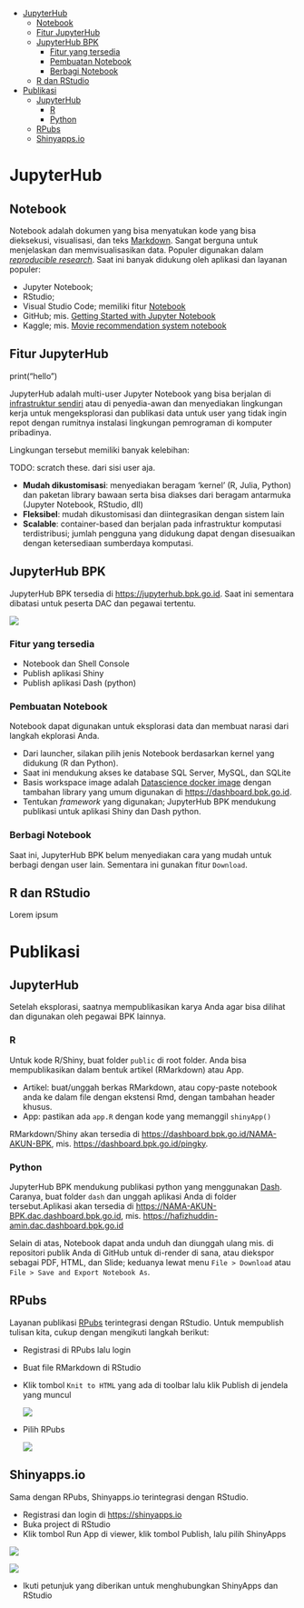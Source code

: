 -   [JupyterHub](#jupyterhub)
    -   [Notebook](#notebook)
    -   [Fitur JupyterHub](#fitur-jupyterhub)
    -   [JupyterHub BPK](#jupyterhub-bpk)
        -   [Fitur yang tersedia](#fitur-yang-tersedia)
        -   [Pembuatan Notebook](#pembuatan-notebook)
        -   [Berbagi Notebook](#berbagi-notebook)
    -   [R dan RStudio](#r-dan-rstudio)
-   [Publikasi](#publikasi)
    -   [JupyterHub](#jupyterhub-1)
        -   [R](#r)
        -   [Python](#python)
    -   [RPubs](#rpubs)
    -   [Shinyapps.io](#shinyapps.io)

# JupyterHub

## Notebook

Notebook adalah dokumen yang bisa menyatukan kode yang bisa dieksekusi,
visualisasi, dan teks
[Markdown](https://medium.com/analytics-vidhya/the-ultimate-markdown-guide-for-jupyter-notebook-d5e5abf728fd).
Sangat berguna untuk menjelaskan dan memvisualisasikan data. Populer
digunakan dalam [*reproducible
research*](https://arxiv.org/pdf/1810.08055.pdf). Saat ini banyak
didukung oleh aplikasi dan layanan populer:

-   Jupyter Notebook;
-   RStudio;
-   Visual Studio Code; memiliki fitur
    [Notebook](https://code.visualstudio.com/docs/datascience/jupyter-notebooks)
-   GitHub; mis. [Getting Started with Jupyter
    Notebook](https://github.com/Reproducible-Science-Curriculum/introduction-RR-Jupyter/blob/gh-pages/notebooks/getting_started_with_jupyter_notebooks.ipynb)
-   Kaggle; mis. [Movie recommendation system
    notebook](https://www.kaggle.com/codefreaksubhamml/movie-recommendation-system-vectorization-bow)

## Fitur JupyterHub

print(“hello”)

JupyterHub adalah multi-user Jupyter Notebook yang bisa berjalan di
[infrastruktur
sendiri](https://zero-to-jupyterhub.readthedocs.io/en/latest/index.html)
atau di penyedia-awan dan menyediakan lingkungan kerja untuk
mengeksplorasi dan publikasi data untuk user yang tidak ingin repot
dengan rumitnya instalasi lingkungan pemrograman di komputer pribadinya.

Lingkungan tersebut memiliki banyak kelebihan:

TODO: scratch these. dari sisi user aja.

-   **Mudah dikustomisasi**: menyediakan beragam ‘kernel’ (R, Julia,
    Python) dan paketan library bawaan serta bisa diakses dari beragam
    antarmuka (Jupyter Notebook, RStudio, dll)
-   **Fleksibel**: mudah dikustomisasi dan diintegrasikan dengan sistem
    lain
-   **Scalable**: container-based dan berjalan pada infrastruktur
    komputasi terdistribusi; jumlah pengguna yang didukung dapat dengan
    disesuaikan dengan ketersediaan sumberdaya komputasi.

## JupyterHub BPK

JupyterHub BPK tersedia di <https://jupyterhub.bpk.go.id>. Saat ini
sementara dibatasi untuk peserta DAC dan pegawai tertentu.

![](00/jupi-01.png)

### Fitur yang tersedia

-   Notebook dan Shell Console
-   Publish aplikasi Shiny
-   Publish aplikasi Dash (python)

### Pembuatan Notebook

Notebook dapat digunakan untuk eksplorasi data dan membuat narasi dari
langkah ekplorasi Anda.

-   Dari launcher, silakan pilih jenis Notebook berdasarkan kernel yang
    didukung (R dan Python).
-   Saat ini mendukung akses ke database SQL Server, MySQL, dan SQLite
-   Basis workspace image adalah [Datascience docker
    image](https://jupyter-docker-stacks.readthedocs.io/en/latest/using/selecting.html#jupyter-datascience-notebook)
    dengan tambahan library yang umum digunakan di
    <https://dashboard.bpk.go.id>.
-   Tentukan *framework* yang digunakan; JupyterHub BPK mendukung
    publikasi untuk aplikasi Shiny dan Dash python.

### Berbagi Notebook

Saat ini, JupyterHub BPK belum menyediakan cara yang mudah untuk berbagi
dengan user lain. Sementara ini gunakan fitur `Download`.

## R dan RStudio

Lorem ipsum

# Publikasi

## JupyterHub

Setelah eksplorasi, saatnya mempublikasikan karya Anda agar bisa dilihat
dan digunakan oleh pegawai BPK lainnya.

### R

Untuk kode R/Shiny, buat folder `public` di root folder. Anda bisa
mempublikasikan dalam bentuk artikel (RMarkdown) atau App.

-   Artikel: buat/unggah berkas RMarkdown, atau copy-paste notebook anda
    ke dalam file dengan ekstensi Rmd, dengan tambahan header khusus.
-   App: pastikan ada `app.R` dengan kode yang memanggil `shinyApp()`

RMarkdown/Shiny akan tersedia di
<https://dashboard.bpk.go.id/NAMA-AKUN-BPK>, mis.
<https://dashboard.bpk.go.id/pingky>.

### Python

JupyterHub BPK mendukung publikasi python yang menggunakan
[Dash](https://plotly.com/dash/). Caranya, buat folder `dash` dan unggah
aplikasi Anda di folder tersebut.Aplikasi akan tersedia di
<https://NAMA-AKUN-BPK.dac.dashboard.bpk.go.id>, mis.
<https://hafizhuddin-amin.dac.dashboard.bpk.go.id>

Selain di atas, Notebook dapat anda unduh dan diunggah ulang mis. di
repositori publik Anda di GitHub untuk di-render di sana, atau diekspor
sebagai PDF, HTML, dan Slide; keduanya lewat menu `File > Download` atau
`File > Save and Export Notebook As`.

## RPubs

Layanan publikasi [RPubs](https://rpubs.com/) terintegrasi dengan
RStudio. Untuk mempublish tulisan kita, cukup dengan mengikuti langkah
berikut:

-   Registrasi di RPubs lalu login

-   Buat file RMarkdown di RStudio

-   Klik tombol `Knit to HTML` yang ada di toolbar lalu klik Publish di
    jendela yang muncul

    ![](00/rpub-03.png)

-   Pilih RPubs

    ![](00/rpub-04.png)

## Shinyapps.io

Sama dengan RPubs, Shinyapps.io terintegrasi dengan RStudio.

-   Registrasi dan login di <https://shinyapps.io>
-   Buka project di RStudio
-   Klik tombol Run App di viewer, klik tombol Publish, lalu pilih
    ShinyApps

![](00/shiny-02.png)

![](00/shiny-03.png)

-   Ikuti petunjuk yang diberikan untuk menghubungkan ShinyApps dan
    RStudio

